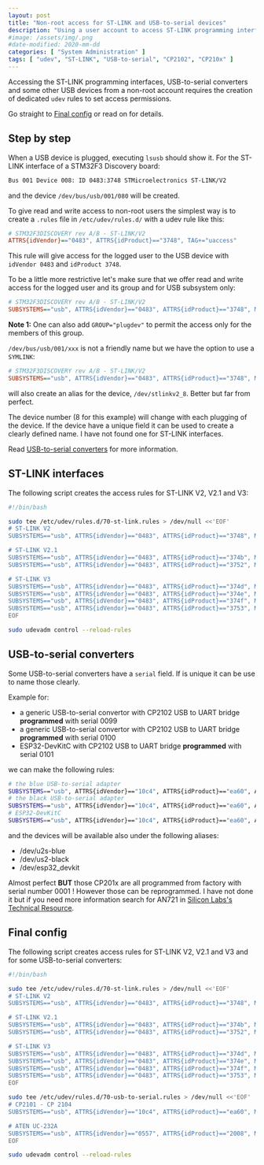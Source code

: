 ```yaml
---
layout: post
title: "Non-root access for ST-LINK and USB-to-serial devices"
description: "Using a user account to access ST-LINK programming interfaces, USB-to-serial converters and some other USB devices"
#image: /assets/img/.png
#date-modified: 2020-mm-dd
categories: [ "System Administration" ]
tags: [ "udev", "ST-LINK", "USB-to-serial", "CP2102", "CP210x" ]
---
```


Accessing the ST-LINK programming interfaces, USB-to-serial converters and some other USB devices from a non-root account
requires the creation of dedicated `udev` rules to set access permissions.

Go straight to [Final config](#final-config) or read on for details.

## Step by step

When a USB device is plugged, executing `lsusb` should show it.
For the ST-LINK interface of a STM32F3 Discovery board:

```txt
Bus 001 Device 008: ID 0483:3748 STMicroelectronics ST-LINK/V2
```

and the device `/dev/bus/usb/001/080` will be created.

To give read and write access to non-root users the simplest way is to create a `.rules` file in `/etc/udev/rules.d/` 
with a udev rule like this:

```ini
# STM32F3DISCOVERY rev A/B - ST-LINK/V2
ATTRS{idVendor}=="0483", ATTRS{idProduct}=="3748", TAG+="uaccess"
```

This rule will give access for the logged user to the USB device with `idVendor 0483` and `idProduct 3748`.

To be a little more restrictive let's make sure that we offer read and write access for the logged user and its group and
for USB subsystem only:

```ini
# STM32F3DISCOVERY rev A/B - ST-LINK/V2
SUBSYSTEMS=="usb", ATTRS{idVendor}=="0483", ATTRS{idProduct}=="3748", MODE="660", TAG+="uaccess"
```

**Note 1:** One can also add `GROUP="plugdev"` to permit the access only for the members of this group.

`/dev/bus/usb/001/xxx` is not a friendly name but we have the option to use a `SYMLINK`:

```ini
# STM32F3DISCOVERY rev A/B - ST-LINK/V2
SUBSYSTEMS=="usb", ATTRS{idVendor}=="0483", ATTRS{idProduct}=="3748", MODE="660", TAG+="uaccess", SYMLINK+="stlinkv2_%n"
```

will also create an alias for the device, `/dev/stlinkv2_8`. Better but far from perfect.

The device number (8 for this example) will change with each plugging of the device. If the device have a unique field
it can be used to create a clearly defined name. I have not found one for ST-LINK interfaces.

Read [USB-to-serial converters](#usb-to-serial-converters) for more information.

## ST-LINK interfaces

The following script creates the access rules for ST-LINK V2, V2.1 and V3:

```sh
#!/bin/bash

sudo tee /etc/udev/rules.d/70-st-link.rules > /dev/null <<'EOF'
# ST-LINK V2
SUBSYSTEMS=="usb", ATTRS{idVendor}=="0483", ATTRS{idProduct}=="3748", MODE="660", TAG+="uaccess", SYMLINK+="stlinkv2_%n"

# ST-LINK V2.1
SUBSYSTEMS=="usb", ATTRS{idVendor}=="0483", ATTRS{idProduct}=="374b", MODE="660", TAG+="uaccess", SYMLINK+="stlinkv2-1_%n"
SUBSYSTEMS=="usb", ATTRS{idVendor}=="0483", ATTRS{idProduct}=="3752", MODE="660", TAG+="uaccess", SYMLINK+="stlinkv2-1_%n"

# ST-LINK V3
SUBSYSTEMS=="usb", ATTRS{idVendor}=="0483", ATTRS{idProduct}=="374d", MODE="660", TAG+="uaccess", SYMLINK+="stlinkv3loader_%n"
SUBSYSTEMS=="usb", ATTRS{idVendor}=="0483", ATTRS{idProduct}=="374e", MODE="660", TAG+="uaccess", SYMLINK+="stlinkv3_%n"
SUBSYSTEMS=="usb", ATTRS{idVendor}=="0483", ATTRS{idProduct}=="374f", MODE="660", TAG+="uaccess", SYMLINK+="stlinkv3_%n"
SUBSYSTEMS=="usb", ATTRS{idVendor}=="0483", ATTRS{idProduct}=="3753", MODE="660", TAG+="uaccess", SYMLINK+="stlinkv3_%n"
EOF

sudo udevadm control --reload-rules
```

## USB-to-serial converters

Some USB-to-serial converters have a `serial` field. If is unique it can be use to name those clearly.

Example for:

- a generic USB-to-serial convertor with CP2102 USB to UART bridge **programmed** with serial 0099
- a generic USB-to-serial convertor with CP2102 USB to UART bridge **programmed** with serial 0100
- ESP32-DevKitC with CP2102 USB to UART bridge **programmed** with serial 0101

we can make the following rules:

```sh
# the blue USB-to-serial adapter
SUBSYSTEMS=="usb", ATTRS{idVendor}=="10c4", ATTRS{idProduct}=="ea60", ATTRS{serial}=="0099", MODE="660", TAG+="uaccess", SYMLINK+="u2s-blue"
# the black USB-to-serial adapter
SUBSYSTEMS=="usb", ATTRS{idVendor}=="10c4", ATTRS{idProduct}=="ea60", ATTRS{serial}=="0099", MODE="660", TAG+="uaccess", SYMLINK+="u2s-black"
# ESP32-DevKitC
SUBSYSTEMS=="usb", ATTRS{idVendor}=="10c4", ATTRS{idProduct}=="ea60", ATTRS{serial}=="0101", MODE="660", TAG+="uaccess", SYMLINK+="esp32-devkitc"
```

and the devices will be available also under the following aliases:

- /dev/u2s-blue
- /dev/us2-black
- /dev/esp32_devkit

Almost perfect **BUT** those CP201x are all programmed from factory with serial number 0001 ! However those can be reprogrammed.
I have not done it but if you need more information search for AN721 in [Silicon Labs's Technical Resource](https://www.silabs.com/support/resources.ct-application-notes.ct-example-code.p-interface).

## Final config

The following script creates access rules for ST-LINK V2, V2.1 and V3 and for some USB-to-serial converters:

```sh
#!/bin/bash

sudo tee /etc/udev/rules.d/70-st-link.rules > /dev/null <<'EOF'
# ST-LINK V2
SUBSYSTEMS=="usb", ATTRS{idVendor}=="0483", ATTRS{idProduct}=="3748", MODE="660", TAG+="uaccess", SYMLINK+="stlinkv2_%n"

# ST-LINK V2.1
SUBSYSTEMS=="usb", ATTRS{idVendor}=="0483", ATTRS{idProduct}=="374b", MODE="660", TAG+="uaccess", SYMLINK+="stlinkv2-1_%n"
SUBSYSTEMS=="usb", ATTRS{idVendor}=="0483", ATTRS{idProduct}=="3752", MODE="660", TAG+="uaccess", SYMLINK+="stlinkv2-1_%n"

# ST-LINK V3
SUBSYSTEMS=="usb", ATTRS{idVendor}=="0483", ATTRS{idProduct}=="374d", MODE="660", TAG+="uaccess", SYMLINK+="stlinkv3loader_%n"
SUBSYSTEMS=="usb", ATTRS{idVendor}=="0483", ATTRS{idProduct}=="374e", MODE="660", TAG+="uaccess", SYMLINK+="stlinkv3_%n"
SUBSYSTEMS=="usb", ATTRS{idVendor}=="0483", ATTRS{idProduct}=="374f", MODE="660", TAG+="uaccess", SYMLINK+="stlinkv3_%n"
SUBSYSTEMS=="usb", ATTRS{idVendor}=="0483", ATTRS{idProduct}=="3753", MODE="660", TAG+="uaccess", SYMLINK+="stlinkv3_%n"
EOF

sudo tee /etc/udev/rules.d/70-usb-to-serial.rules > /dev/null <<'EOF'
# CP2101 - CP 2104
SUBSYSTEMS=="usb", ATTRS{idVendor}=="10c4", ATTRS{idProduct}=="ea60", MODE="660", TAG+="uaccess", SYMLINK+="usb2ser_%n"

# ATEN UC-232A
SUBSYSTEMS=="usb", ATTRS{idVendor}=="0557", ATTRS{idProduct}=="2008", MODE="660", TAG+="uaccess", SYMLINK+="usb2ser_aten_%n"
EOF

sudo udevadm control --reload-rules
```
